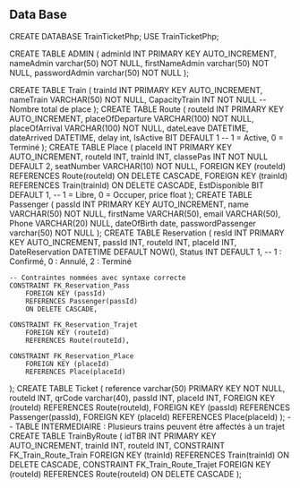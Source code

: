 ## Data Base

CREATE DATABASE TrainTicketPhp;
USE TrainTicketPhp;

CREATE TABLE ADMIN (
    adminId INT PRIMARY KEY AUTO_INCREMENT,
    nameAdmin varchar(50) NOT NULL,
    firstNameAdmin varchar(50) NOT NULL,
    passwordAdmin varchar(50) NOT NULL
);

CREATE TABLE Train (
	trainId INT PRIMARY KEY AUTO_INCREMENT,
	nameTrain VARCHAR(50) NOT NULL,
	CapacityTrain INT NOT NULL -- Nombre total de place
);
CREATE TABLE Route (
	routeId INT PRIMARY KEY AUTO_INCREMENT,
	placeOfDeparture VARCHAR(100) NOT NULL,
	placeOfArrival VARCHAR(100) NOT NULL,
	dateLeave DATETIME,
	dateArrived DATETIME,
    delay int,
    IsActive BIT DEFAULT 1 -- 1 = Active, 0 = Terminé
);
CREATE TABLE Place (
	placeId INT PRIMARY KEY AUTO_INCREMENT,
	routeId INT,
    trainId INT,
	classePas INT   NOT NULL DEFAULT 2,
	seatNumber VARCHAR(10) NOT NULL,
    FOREIGN KEY (routeId) REFERENCES Route(routeId) ON DELETE CASCADE,
    FOREIGN KEY (trainId) REFERENCES Train(trainId) ON DELETE CASCADE,
	EstDisponible BIT DEFAULT 1, -- 1 = Libre, 0 = Occuper,
    price float
);
CREATE TABLE Passenger (
	passId INT PRIMARY KEY AUTO_INCREMENT,
	name VARCHAR(50) NOT NULL,
    firstName VARCHAR(50),
	email VARCHAR(50),
    Phone VARCHAR(20) NULL, 
	dateOfBirth date,
    passwordPassenger varchar(50) NOT NULL
);
CREATE TABLE Reservation (
    resId INT PRIMARY KEY AUTO_INCREMENT,
    passId INT,
    routeId INT,
    placeId INT,
    DateReservation DATETIME DEFAULT NOW(),
    Status INT DEFAULT 1, -- 1 : Confirmé, 0 : Annulé, 2 : Terminé
    
    -- Contraintes nommées avec syntaxe correcte
    CONSTRAINT FK_Reservation_Pass 
        FOREIGN KEY (passId) 
        REFERENCES Passenger(passId) 
        ON DELETE CASCADE,
        
    CONSTRAINT FK_Reservation_Trajet 
        FOREIGN KEY (routeId) 
        REFERENCES Route(routeId),
        
    CONSTRAINT FK_Reservation_Place 
        FOREIGN KEY (placeId) 
        REFERENCES Place(placeId)
);
CREATE TABLE Ticket (
	reference varchar(50) PRIMARY KEY NOT NULL,
    routeId INT,
    qrCode varchar(40),
    passId INT,
    placeId INT,
    FOREIGN KEY (routeId) REFERENCES Route(routeId),
    FOREIGN KEY (passId) REFERENCES Passenger(passId),
    FOREIGN KEY (placeId) REFERENCES Place(placeId)
);
-- TABLE INTERMEDIAIRE : Plusieurs trains peuvent être affectés à un trajet
CREATE TABLE TrainByRoute (
    idTBR INT PRIMARY KEY AUTO_INCREMENT,
    trainId INT,
    routeId INT,
    CONSTRAINT FK_Train_Route_Train FOREIGN KEY (trainId) REFERENCES Train(trainId) ON DELETE CASCADE,
    CONSTRAINT FK_Train_Route_Trajet FOREIGN KEY (routeId) REFERENCES Route(routeId) ON DELETE CASCADE
);